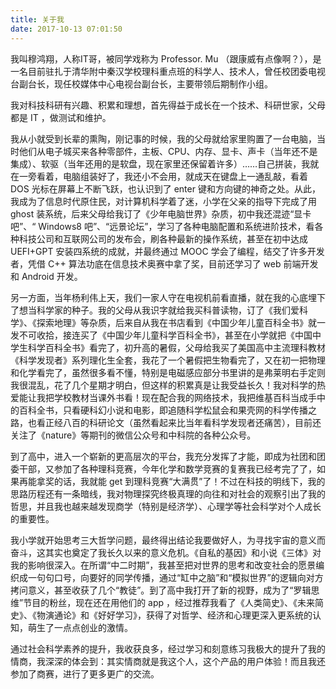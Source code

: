 ```yaml
---
title: 关于我
date: 2017-10-13 07:01:50
---
```


我叫穆鸿翔，人称IT哥，被同学戏称为 Professor. Mu （跟康威有点像啊？），是一名目前驻扎于清华附中秦汉学校理科重点班的科学人、技术人，曾任校团委电视台副台长，现任校媒体中心电视台副台长，主要带领后期制作小组。

我对科技科研有兴趣、积累和理想，首先得益于成长在一个技术、科研世家，父母都是 IT ，做测试和维护。

我从小就受到长辈的熏陶，刚记事的时候，我的父母就给家里购置了一台电脑，当时他们从电子城买来各种零部件，主板、CPU、内存、显卡、声卡（当年还不是集成）、软驱（当年还用的是软盘，现在家里还保留着许多）……自己拼装，我就在一旁看着，电脑组装好了，我还小不会用，就成天在键盘上一通乱敲，看着 DOS 光标在屏幕上不断飞跃，也认识到了 enter 键和方向键的神奇之处。从此，我成为了信息时代原住民，对计算机科学着了迷，小学在父亲的指导下完成了用 ghost 装系统，后来父母给我订了《少年电脑世界》杂质，初中我还混迹“显卡吧”、“ Windows8 吧”、“远景论坛”，学习了各种电脑配置和系统进阶技术，看各种科技公司和互联网公司的发布会，刷各种最新的操作系统，甚至在初中达成 UEFI+GPT 安装四系统的成就，并最终通过 MOOC 学会了编程，结交了许多开发者，凭借 C++ 算法功底在信息技术奥赛中拿了奖，目前还学习了 web 前端开发和 Android 开发。

另一方面，当年杨利伟上天，我们一家人守在电视机前看直播，就在我的心底埋下了想当科学家的种子。我的父母从我识字就给我买科普读物，订了《我们爱科学》、《探索地理》等杂质，后来自从我在书店看到《中国少年儿童百科全书》就一发不可收拾，接连买了《中国少年儿童科学百科全书》，甚至在小学就把《中国中学生科学百科全书》看完了，初升高的暑假，父母给我买了美国高中主流理科教材《科学发现者》系列理化生全套，我花了一个暑假把生物看完了，又在初一把物理和化学看完了，虽然很多看不懂，特别是电磁感应部分书里讲的是弗莱明右手定则我很混乱，花了几个星期才明白，但这样的积累真是让我受益长久！我对科学的热爱能让我把学校教材当课外书看！现在配合我的网络技术，我把维基百科当成手中的百科全书，只看硬科幻小说和电影，即追随科学松鼠会和果壳网的科学传播之路，也看正经八百的科研论文（虽然看起来比当年看科学发现者还痛苦），目前还关注了《nature》等期刊的微信公众号和中科院的各种公众号。

到了高中，进入一个崭新的更高层次的平台，我充分发挥了才能，即成为社团和团委干部，又参加了各种理科竞赛，今年化学和数学竞赛的复赛我已经考完了了，如果再能拿奖的话，我就能 get 到理科竞赛“大满贯”了！不过在科技的明线下，我的思路历程还有一条暗线，我对物理探究终极真理的向往和对社会的观察引出了我的哲思，并且我也越来越发现商学（特别是经济学）、心理学等社会科学对个人成长的重要性。

我小学就开始思考三大哲学问题，最终得出结论我要做好人，为寻找宇宙的意义而奋斗，这其实也奠定了我长久以来的意义危机。《自私的基因》和小说《三体》对我的影响很深入。在所谓“中二时期”，我甚至把对世界的思考和改变社会的愿景编织成一句句口号，向要好的同学传播，通过“缸中之脑”和“模拟世界”的逻辑向对方拷问意义，甚至收获了几个“教徒”。到了高中我打开了新的视野，成为了“罗辑思维”节目的粉丝，现在还在用他们的 app ，经过推荐我看了《人类简史》、《未来简史》、《物演通论》和《好好学习》，获得了对哲学、经济和心理更深入更系统的认知，萌生了一点点创业的激情。

通过社会科学素养的提升，我收获良多，经过学习和刻意练习我极大的提升了我的情商，我深深的体会到：其实情商就是我这个人，这个产品的用户体验！而且我还参加了商赛，进行了更多更广的交流。
